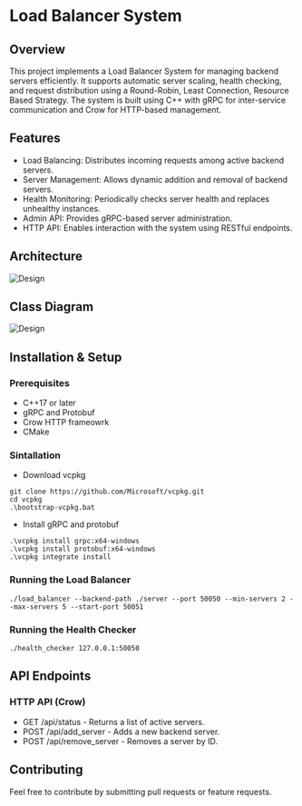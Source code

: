 # Load Balancer System

## Overview
This project implements a Load Balancer System for managing backend servers efficiently. It supports automatic server scaling, health checking, and request distribution using a Round-Robin, Least Connection, Resource Based Strategy. The system is built using C++ with gRPC for inter-service communication and Crow for HTTP-based management.

## Features
- Load Balancing: Distributes incoming requests among active backend servers.
- Server Management: Allows dynamic addition and removal of backend servers.
- Health Monitoring: Periodically checks server health and replaces unhealthy instances.
- Admin API: Provides gRPC-based server administration.
- HTTP API: Enables interaction with the system using RESTful endpoints.

## Architecture
![Design](https://github.com/rahul07bagul/load-balancer-cpp/blob/main/Load%20Balancer.png)

## Class Diagram
![Design](https://github.com/rahul07bagul/load-balancer-cpp/blob/main/Design.png)

## Installation & Setup
### Prerequisites
- C++17 or later
- gRPC and Protobuf
- Crow HTTP frameowrk
- CMake

### Sintallation
- Download vcpkg
```shell
git clone https://github.com/Microsoft/vcpkg.git
cd vcpkg
.\bootstrap-vcpkg.bat
```
- Install gRPC and protobuf
```shell
.\vcpkg install grpc:x64-windows
.\vcpkg install protobuf:x64-windows
.\vcpkg integrate install
```
### Running the Load Balancer
```shell
./load_balancer --backend-path ./server --port 50050 --min-servers 2 --max-servers 5 --start-port 50051
```
### Running the Health Checker
```shell
./health_checker 127.0.0.1:50050
```

## API Endpoints
### HTTP API (Crow)
- GET /api/status - Returns a list of active servers.
- POST /api/add_server - Adds a new backend server.
- POST /api/remove_server - Removes a server by ID.

## Contributing
Feel free to contribute by submitting pull requests or feature requests.
  




  
